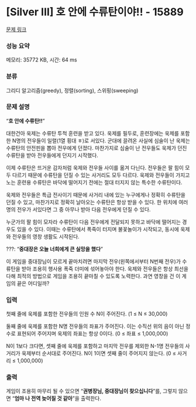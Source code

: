 # [Silver III] 호 안에 수류탄이야!! - 15889 

[문제 링크](https://www.acmicpc.net/problem/15889) 

### 성능 요약

메모리: 35772 KB, 시간: 64 ms

### 분류

그리디 알고리즘(greedy), 정렬(sorting), 스위핑(sweeping)

### 문제 설명

<p>“<strong>호 안에 수류탄!!</strong>”</p>

<p>대한건아 욱제는 수류탄 투척 훈련을 받고 있다. 욱제를 필두로, 훈련장에는 욱제를 포함한 N명의 전우들이 일렬(1열 횡대 ㅎ)로 서있다. 군대에 끌려온 사실에 심술이 난 욱제는 수류탄의 안전핀을 뽑아 전우에게 던졌다. 마찬가지로 심술이 난 전우들도 욱제가 던진 수류탄을 받아 전우들에게 던지기 시작했다. </p>

<p>이제 수류탄은 뜨거운 감자처럼 욱제와 전우들 사이를 옮겨 다닌다. 전우들은 팔 힘이 모두 다르기 때문에 수류탄을 던질 수 있는 사거리도 모두 다르다. 욱제와 전우들이 가지고 노는 훈련용 수류탄은 바닥에 떨어지기 전에는 절대 터지지 않는 특수한 수류탄이다.</p>

<p>욱제와 전우들은 특급 전사이기 때문에 사거리 내에 있는 누구에게나 정확히 수류탄을 던질 수 있고, 마찬가지로 정확히 날아오는 수류탄은 항상 받을 수 있다. 한 위치에 여러명의 전우가 서있다면 그 중 아무나 받아 다음 전우에게 던질 수 있다.</p>

<p>누군가의 팔 힘이 모자라 수류탄이 다음 전우에게 전달되지 못하고 바닥에 떨어지는 경우도 있을 수 있다. 이때는  수류탄에서 폭죽이 터지며 불꽃놀이가 시작되고, 동시에 욱제와 전우들의 영창 생활도 시작된다.</p>

<p>???: “<strong>중대장은 오늘 너희에게 큰 실망을 했다</strong>”</p>

<p>이 게임을 중대장님이 모르게 끝마치려면 마지막 전우(왼쪽에서부터 N번째 전우)가 수류탄을 받아 조용히 행사용 폭죽 더미에 섞어놓아야 한다. 욱제와 전우들은 항상 최선을 다해 최적의 방법으로 게임을 조용히 끝마칠 수 있도록 노력한다. 과연 영창을 건 이 게임의 끝은 어디일까?</p>

### 입력 

 <p>첫째 줄에 욱제를 포함한 전우들의 인원 수 N이 주어진다. (1 ≤ N ≤ 30,000)</p>

<p>둘째 줄에 욱제를 포함한 N명 전우들의 좌표가 주어진다. 이는 수직선 위의 음이 아닌 정수로 표현되어 주어지며 욱제의 좌표는 항상 0이다. (0 ≤ 좌표 ≤ 1,000,000)</p>

<p>N이 1보다 크다면, 셋째 줄에 욱제를 포함하고 마지막 전우를 제외한 N-1명 전우들의 사거리가 욱제부터 순서대로 주어진다. N이 1이면 셋째 줄이 주어지지 않는다. (0 ≤ 사거리 ≤ 1,000,000)</p>

### 출력 

 <p>게임이 조용히 마무리 될 수 있으면 “<strong>권병장님, 중대장님이 찾으십니다</strong>”를, 그렇지 않으면 “<strong>엄마 나 전역 늦어질 것 같아</strong>”을 출력한다.</p>

